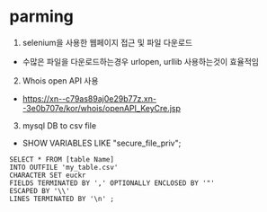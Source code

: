 # parming


1. selenium을 사용한 웹페이지 접근 및 파일 다운로드

- 수많은 파일을 다운로드하는경우 urlopen, urllib 사용하는것이 효율적임


2. Whois open API 사용 

- https://xn--c79as89aj0e29b77z.xn--3e0b707e/kor/whois/openAPI_KeyCre.jsp

3. mysql DB to csv file

- SHOW VARIABLES LIKE "secure_file_priv";
```
SELECT * FROM [table Name]
INTO OUTFILE 'my_table.csv'
CHARACTER SET euckr
FIELDS TERMINATED BY ',' OPTIONALLY ENCLOSED BY '"'
ESCAPED BY '\\'
LINES TERMINATED BY '\n' ;
```
